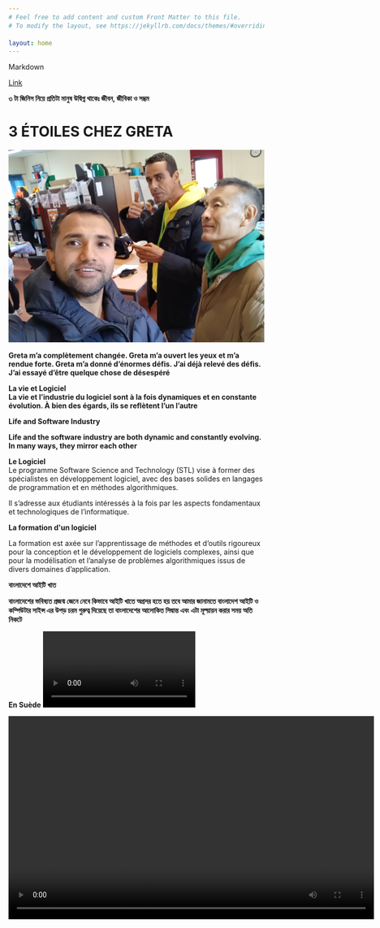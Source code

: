 ```yaml
---
# Feel free to add content and custom Front Matter to this file.
# To modify the layout, see https://jekyllrb.com/docs/themes/#overriding-theme-defaults

layout: home
---
```


Markdown

[Link](https://www.markdownguide.org/cheat-sheet/)

**৩ টা জিনিস নিয়ে প্রতিটা মানুষ উদ্বিগ্ন থাকেঃ জীবন, জীবিকা ও সম্ভ্রম**



# 3 ÉTOILES CHEZ GRETA

![Greta](./images/done.jpg)

**Greta m’a complètement changée. Greta m’a ouvert les yeux et m’a rendue forte. Greta m’a donné d’énormes défis. J’ai déjà relevé des défis. J’ai essayé d’être quelque chose de désespéré**


**La vie et Logiciel**<br>
**La vie et l’industrie du logiciel sont à la fois dynamiques et en constante évolution. À bien des égards, ils se reflètent l’un l’autre**

 **Life and Software Industry**

**Life and the software industry are both dynamic and constantly evolving. In many ways, they mirror each other**



**Le Logiciel**<br>
Le programme Software Science and Technology (STL) vise à former des spécialistes en développement logiciel, avec des bases solides en langages de programmation et en méthodes algorithmiques.

Il s’adresse aux étudiants intéressés à la fois par les aspects fondamentaux et technologiques de l’informatique.










**La formation d'un logiciel**

La formation est axée sur l’apprentissage de méthodes et d’outils rigoureux pour la conception et le développement de logiciels complexes, ainsi que pour la modélisation et l’analyse de problèmes algorithmiques issus de divers domaines d’application.




  
 **বাংলাদেশে আইটি খাত**

**বাংলাদেশের ভবিষ্যত প্রজন্ম জেনে নেবে কিভাবে আইটি খাতে অগ্রসর হতে হয় তবে আমার জানামতে বাংলাদেশ আইটি ও কম্পিউটার সাইন্স এর উপড় চরম গুরুত্ব দিয়েছে তা বাংলাদেশের আলোকিত সিদ্বান্ত এবং এটা মূল্য়ায়ন করার সময় অতি নিকটে**

**En Suède**
![](./images/MOV.mp4)

<video width="720" height="400" controls="">
        <source src="images/MOV.mp4" type="video/mp4">

        Your browser does not support the video tag.
    </video>







**OBJECTIVES OF SOFTWARE**

- Software reliability and algorithms.

- Web programming, competition and mobility.
- Software engineering and development environments.





**NUMBERED LIST (LISTE DES NUMÉROS)**
<br>
1. Un 
2. Deux 
3. Trois
4. Quatre
5. Cinq
6. Six

```python
print("Hello World")

```








# PREMIER RUBRIQUE
Tout d'abord, nous avons besoin d'alphabets et de vocabulaire pour apprendre la française.

Nous pouvons commencer à écrire des mots et des petites phrases pour parler couramment la française.
## DEUXIÈME RUBRIQUE
Ensuite, nous devrions écouter des locuteurs natifs et de l'audio français.



### TROISIÈME RUBRIQUE
 Enfin, nous devons parler en français. Au tout début, notrela conversation pourrait comporter beaucoup d'erreurs, mais nous devons vraiment commencer à parler et à continuer. 








**En 2011, dans mon pays.**<br>
![Comment on imagee](./images/fourstar.jpg)



**COMPÉTENCES REQUISES:**

**Dieu a donné de nombreuses bénédictions à l’homme, parmi lesquelles la technique de création de compétences est la meilleure, il n’y a personne de plus puissant que cela parce que la chose qui est utile est la compétence et cette compétence peut construire une meilleure carrière.**


**N’ABANDONNEZ JAMAIS**

**L’homme qui traverse la structure brisée devient un combattant, le combat doit continuer jusqu’à la fin car s’il abandonne, la lueur d’espoir est perdue et s’il continue d’essayer, l’espoir lui atteint le sommet d’or de son succès.**



**DYNAMISME** <br>
**Devenir une personne dynamique implique de cultiver activement divers aspects de vous-même pour vous adapter à différentes situations, grandir personnellement et professionnellement et vous engager plus efficacement dans le monde qui vous entoure. Voici quelques mesures que vous pouvez prendre pour devenir plus dynamique :**

**1. Apprentissage continu :** 

**2. Accueillez le changement :** 

**3. Fixez-vous des objectifs :**

**4. Sortez de votre zone de confort :**

**5. Développer des compétences interpersonnelles :** 

**6. Restez curieux :**

**7. Adaptabilité :** 

**8. Maintenir l’équilibre :**


**9. Sollicitez des commentaires :** 


**10. Passez à l’action :**



**PRATIQUE DE LA GRAMMAIRE**
        

**Révisez et pratiquez les conjugaisons des verbes, en particulier au présent, au passé et au futur.
Apprenez et utilisez des expressions françaises courantes et des expressions idiomatiques.**

**Travaillez sur la structure des phrases, y compris l'ordre des mots et l'accord des adjectifs avec les noms.**

**SCIENCE ET TECHNOLOGIE** <br>
**Les physiciens franchissent une étape majeure vers la création d’une horloge nucléaire**

[https://www.sciencenews.org/](https://www.sciencenews.org/)

![alt text](images/file.jpg)


**Sciences appliquées** <br>
**Applied Sciences est une revue internationale, évaluée par des pairs et en libre accès sur tous les aspects des sciences naturelles appliquées, publiée bimensuellement en ligne par MDPI.**

**Définition du Logiciel.**

**Certainement! « Logiciel » fait référence à un ensemble d’instructions, de données ou de programmes qui permettent à un ordinateur d’effectuer des tâches ou des fonctions spécifiques. Il englobe un large éventail d’applications, des systèmes d’exploitation et des outils de productivité aux jeux et aux applications mobiles**


**CLOUD COMPUTING**

[https://en.wikipedia.org/wiki/Cloud_computing](https://en.wikipedia.org/wiki/Cloud_computing)


**Cloud computing is the on-demand availability of computer system resources, especially data storage (cloud storage) and computing power, without direct active management by the user. Large clouds often have functions distributed over multiple locations, each of which is a data center. Cloud computing relies on sharing of resources to achieve coherence and typically uses a pay-as-you-go model, which can help in reducing capital expenses but may also lead to unexpected operating expenses for users**

1. Computer System Resources 
2. Cloud Storage
3. Computing Power
4. Data Center
5. Operating Expenses
6. Capital Expenses


**How to Build Your Brain** 
<br>
**Certainly! Building and maintaining a healthy brain involves a combination of lifestyle choices and mental exercises. Here are some effective strategies to boost your brainpower:**

1. Meditation: Regular meditation can slow brain aging and enhance information processing.
Visualization: Practice forming vivid mental images to organize information and make better decisions1.
2. Playing Games:
Card games and board games are not only fun but also beneficial for brain health. They’re linked to a decreased risk of cognitive impairment in older adults.
Memory card games challenge short-term memory and pattern recognition.
Completing jigsaw puzzles activates various cognitive functions, including perception, mental rotation, working memory, and reasoning.
3. Crossword Puzzles: Engaging in crossword puzzles may delay memory decline in people with preclinical dementia.
4. Learning New Skills: Continuously learning new skills keeps your brain active and adaptable.
Increasing Vocabulary: Expanding your vocabulary stimulates cognitive function.
5. Learning a Language: Learning a new language enhances brain connectivity and cognitive abilities.
6. Listening to Music: Music can positively impact mood and cognition.
7. Playing Musical Instruments: Playing an instrument engages multiple brain areas.
8. Engaging Hobbies: Pursue hobbies that challenge your mind, such as painting, writing, or playing an instrument.
9. Regular Exercise: Physical activity improves blood flow to the brain and supports overall brain health.
10. Tai Chi: This mind-body practice combines movement, meditation, and deep breathing, benefiting both body and brain.
11. Quality Sleep: Ensure you get enough rest, as sleep is crucial for brain function and memory consolidation.<br>

**Remember, a holistic approach that includes a balanced diet, exercise, and mental stimulation contributes to a healthier brain**




> PARFOIS, NOTRE VISION PEUT ÊTRE ÉNORME, MAIS NOTRE APPROCHE PEUT ÊTRE PLUS INTELLIGENTE QUE NOUS NE LE PENSONS, CAR EN FIN DE COMPTE, DE BELLES IDÉES APPORTENT UN SUCCÈS GIGANTESQUE




**TELEGRAM SE PROPAGE COMME UN FEU DE FORÊT**
<br>
Durov, dont la fortune est estimée par Forbes à 15,5 milliards de dollars, a déclaré que certains gouvernements avaient cherché à faire pression sur lui, mais que l’application, qui compte désormais 900 millions d’utilisateurs actifs, devrait rester une « plate-forme neutre » et non un « acteur de la géopolitique » <br>

- Telegram doit être libre, ne prenez pas parti - Durov
- Telegram aime Dubaï car c’est neutre
- Durov dit qu’Apple et Google menacent la liberté





**LE BONHEUR**<br>
**Les gens recherchent le bonheur, mais à mon avis, le bonheur de l’esprit est le vrai bonheur parce que la douleur de l’esprit est la dépression et les gens ne peuvent jamais être heureux avec la dépression, même cette dépression fait souffrir les gens de malades mentaux permanents en même temps, ce qui est très pénible**<br>
La Méditation est la Grande Solution de la Dépression  



**প্রযুক্তি**<br>
[https://mzamin.com/news.php?news=106027](https://mzamin.com/news.php?news=106027)<br>
**প্রযুক্তির ক্ষেত্র**<br>
তথ্য প্রযুক্তি: তথ্য প্রযুক্তি  (আইটি) হলো আজকের কম্পিউটারাইজড ও  ওয়্যারলেস  দুনিয়ার কেন্দ্র যার মধ্যে আমরা বসবাস করি।এটির যেমন একটি ইন্ডাস্ট্রি  হিসেবে ইলেকট্রনিক্স  তত্ত্বের  সমন্বয়ে কম্পিউটার হার্ডওয়্যার ও সফটওয়্যার তৈরি করছে  তেমনি একটি প্রযুক্তি হিসেবে বর্তমানে অন্য প্রযুক্তির ক্ষেত্রগুলোকে   সচল  করছে। আইটি যেকোনো ধরনের তথ্য তৈরি,  জমা ও আদান প্রদানে ব্যবহৃত হয় যেমন - বিজনেস ডাটা, ভয়েস কমিউনিকেশন, ফটোগ্রাফি ও গ্রাফিক্স ইত্যাদি।  

[https://bn.wikipedia.org/wiki/%E0%A6%AA%E0%A7%8D%E0%A6%B0%E0%A6%AF%E0%A7%81%E0%A6%95%E0%A7%8D%E0%A6%A4%E0%A6%BF](https://bn.wikipedia.org/wiki/%E0%A6%AA%E0%A7%8D%E0%A6%B0%E0%A6%AF%E0%A7%81%E0%A6%95%E0%A7%8D%E0%A6%A4%E0%A6%BF)

**MYSQL** 

[https://en.wikipedia.org/wiki/MySQL](https://en.wikipedia.org/wiki/MySQL)  

**MySQL is an open-source relational database management system (RDBMS)** 


MySQL is free and open-source software under the terms of the GNU General Public License, and is also available under a variety of proprietary licenses. MySQL was owned and sponsored by the Swedish company MySQL AB, which was bought by Sun Microsystems (now Oracle Corporation).In 2010, when Oracle acquired Sun, Widenius forked the open-source MySQL project to create MariaDB.
<br>


> **সাহসীগণের প্রতি ভাগ্য প্রসন্ন হয়**


*Applied Life could be harder than we think even that could be much more impressive to us when we calculate about our carrier for our livelihood. Yes we may run our vision to have such kind of success for a long run.That's a great arena to have such kind of grateness*





> **ÊTRE UNE PERSONNE TRÈS INFLUENTE**
1. Soyez proactif
2. Fixez-vous un objectif
3. Priorité
4. Pensez gagnant-gagnant
5. Cherchez d’abord à comprendre, puis à être compris
6. Synergie
7. Affûtez la scie. 





**LA FORMATION EST OBLIGATOIRE**<br>
**Pour un bon Carrière, nous avons besoin d’une formation particulière basée sur vos compétences ou sur la base de votre main-d’œuvre. Même vous avez besoin d’un certificat après avoir terminé votre formation. Avec votre certificat, vous pouvez sauter sur votre Carrière postulé. Vous pouvez utiliser votre expérience dans votre secteur d’emploi. Vous pouvez lancer un beau travail et vous pouvez aussi gagner un salaire brillant ! Ainsi, vous pouvez réaliser votre rêve. J’aime ça!** <br>




**Parce que votre travail ne mourra jamais et que vos compétences ne disparaîtront jamais. C'est l'accord équitable avec vos compétences. Chaque compétence est complètement diversifiée et significative pour nous et pour la prochaine génération aussi !
Une génération peut survivre sans tensoin si elle possède les compétences nécessaires. La compétence est la « MAISON DE PUISSANCE » du monde moderne. Ainsi, notre objectif serait impressionnant et louable, mais en même temps il serait aussi diplomatique !**
<br>



**স্বপ্নের আলো মিট মিট করে জ্বলে**  
এমন একাটা দিন আসবে যখন আমি আমার অবস্থার উপড় অত্যন্ত সন্তুষ্ট হবো আর তখন আমি বলতে পারবো যে আমারও বলার মতো একটা গল্প আছে কারন এত দিন শুধুই আমি ভয়ঙ্কর পরিশ্রম করেছি আর মানসিক অস্থিরতায় ভোগেছি বলেই কিন্তু এত দিন মানসিকভাবে কিছুটা এলোমেলো ছিলাম
কিন্তু এই মুহূর্তে প্রশান্তি অনুভব করি কারন এখন আমি বুঝে গেছি কিভাবে পৃথিবীতে টিকে থাকতে হয় 
আর এই জন্য কিন্তু আমার কিছুই করতে হয় নি শুধুমাত্র পরিকল্পিত নিজস্ব কিছু ফর্মুলা আর কাজ নিজের সাথে মিলিয়ে নিছি এবং স্কিল এর পেছনে দৌড়েছি এতদিন  

মোদ্দাকথা, সময়কে মূল্যায়ন করো দিনশেষে সাফল্য তোমার পায়ে চুমু দিবেই দিবে ইনশাআল্লাহ্  


SUCCESS IS MENDATORY IF YOU EFFORT YOUR ATTEMPT  
যে মানুষ ভাঙ্গা গড়ার মধ্য় দিয়া যায় সে মানুষ লড়াকু হয়, লড়াইটা শেষ পর্যন্ত চালিয়ে যেতে হয় কারন হাল ছেড়ে দিলে আশার বাতিঘর বরবাদ হয়ে যায় আর চেষ্টা  চালিয়ে গেলে আশা মানুষকে তার সাফল্যের স্বর্ণ শিখড়ে পৌছিয়ে দেয়  































 

































